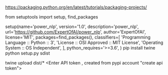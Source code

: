 https://packaging.python.org/en/latest/tutorials/packaging-projects/

from setuptools import setup, find_packages

setup(name='power_nlp',
		version='1.0',
		description='power_nlp',
		url='https://github.com/ExpertOfAI/power_nlp',
		author='ExpertOfAI',
		license='MIT',
		packages=find_packages(),
		classifiers=[
		'Programming Language :: Python :: 3',
		'License :: OSI Approved :: MIT License',
		'Operating System :: OS Independent',
		],
		python_requires='>=3.6',
		)
pip install twine		
python setup.py sdist

twine upload dist/*
<Enter API token , created from pypi account "create api token">